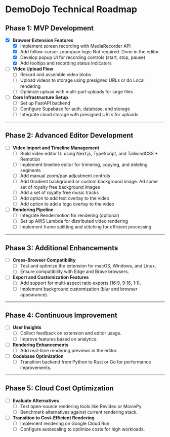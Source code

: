 # DemoDojo Technical Roadmap

## Phase 1: MVP Development
- [x] **Browser Extension Features**
  - [x] Implement screen recording with MediaRecorder API
  - [x] Add follow-cursor zoom/pan logic Not required. Done in the editor.
  - [x] Develop popup UI for recording controls (start, stop, pause)
  - [x] Add tooltips and recording status indicators

- [ ] **Video Upload Flow**
  - [ ] Record and assemble video blobs
  - [ ] Upload videos to storage using presigned URLs or do Local rendering
  - [ ] Optimize upload with multi-part uploads for large files

- [ ] **Core Infrastructure Setup**
  - [ ] Set up FastAPI backend
  - [ ] Configure Supabase for auth, database, and storage
  - [ ] Integrate cloud storage with presigned URLs for uploads

---

## Phase 2: Advanced Editor Development
- [ ] **Video Import and Timeline Management**
  - [ ] Build video editor UI using Next.js, TypeScript, and TailwindCSS + Remotion
  - [ ] Implement timeline editor for trimming, copying, and deleting segments
  - [ ] Add manual zoom/pan adjustment controls
  - [ ] Add Gradient background or custom background image. Ad some set of royalty free background images
  - [ ] Add a set of royalty free music tracks
  - [ ] Add option to add text overlay to the video
  - [ ] Add option to add a logo overlay to the video

- [ ] **Rendering Pipeline**
  - [ ] Integrate Rendermotion for rendering (optional)
  - [ ] Set up AWS Lambda for distributed video rendering
  - [ ] Implement frame splitting and stitching for efficient processing

---

## Phase 3: Additional Enhancements
- [ ] **Cross-Browser Compatibility**
  - [ ] Test and optimize the extension for macOS, Windows, and Linux.
  - [ ] Ensure compatibility with Edge and Brave browsers.

- [ ] **Export and Customization Features**
  - [ ] Add support for multi-aspect ratio exports (16:9, 9:16, 1:1).
  - [ ] Implement background customization (blur and browser appearance).

---

## Phase 4: Continuous Improvement
- [ ] **User Insights**
  - [ ] Collect feedback on extension and editor usage.
  - [ ] Improve features based on analytics.

- [ ] **Rendering Enhancements**
  - [ ] Add real-time rendering previews in the editor.

- [ ] **Codebase Optimization**
  - [ ] Transition backend from Python to Rust or Go for performance improvements.

---

## Phase 5: Cloud Cost Optimization
- [ ] **Evaluate Alternatives**
  - [ ] Test open-source rendering tools like Revideo or MoviePy.
  - [ ] Benchmark alternatives against current rendering stack.

- [ ] **Transition to Cost-Efficient Rendering**
  - [ ] Implement rendering on Google Cloud Run.
  - [ ] Configure autoscaling to optimize costs for high workloads.
